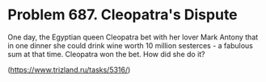 # Problem 687. Cleopatra's Dispute 

One day, the Egyptian queen Cleopatra bet with her lover Mark Antony that in one dinner she could drink wine worth 10 million sesterces - a fabulous sum at that time. Cleopatra won the bet. How did she do it?

(https://www.trizland.ru/tasks/5316/)